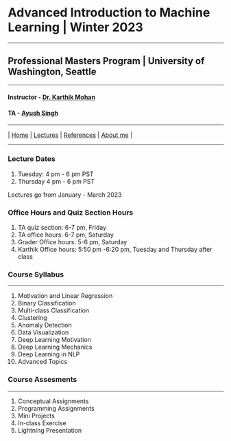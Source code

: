
# Advanced Introduction to Machine Learning | Winter 2023

***
 
## Professional Masters Program | University of Washington, Seattle 

***


#### Instructor - [Dr. Karthik Mohan](https://www.ece.uw.edu/people/karthik-mohan/)
#### TA - [Ayush Singh](https://www.linkedin.com/in/ayush-singh-se/)

***


| [Home](index.md)  | [Lectures](lectures.md)    | [References](references.md) | [About me](karthik.md) |


***

### Lecture Dates
1. Tuesday: 4 pm - 6 pm PST
1. Thursday 4 pm - 6 pm PST

Lectures go from January - March 2023

### Office Hours and Quiz Section Hours
1. TA quiz section: 6-7 pm, Friday
1. TA office hours: 6-7 pm, Saturday
1. Grader Office hours: 5-6 pm, Saturday
1. Karthik Office hours: 5:50 pm -6:20 pm, Tuesday and Thursday after class

### Course Syllabus

***
 
1. Motivation and Linear Regression
1. Binary Classification
1. Multi-class Classification
1. Clustering
1. Anomaly Detection
1. Data Visualization
1. Deep Learning Motivation
1. Deep Learning Mechanics
1. Deep Learning in NLP
1. Advanced Topics

### Course Assesments

***

1. Conceptual Assignments
1. Programming Assignments
1. Mini Projects
1. In-class Exercise
1. Lightning Presentation



